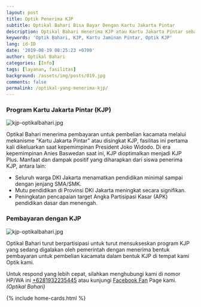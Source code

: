 ```yaml
---
layout: post
title: Optik Penerima KJP
subtitle: Optikal Bahari Bisa Bayar Dengan Kartu Jakarta Pintar
description: Optikal Bahari menerima KJP atau Kartu Jakarta Pintar sebagai media pembayaran untuk pembelian kacamata di optik kami.
keywords: 'Optik Bahari, KJP, Kartu Jaminan Pintar, Optik KJP'
lang: id-ID
date: '2019-08-19 08:25:23 +0700'
author: Optikal Bahari
categories: [Info]
tags: [layanan, fasilitas]
background: /assets/img/posts/019.jpg
comments: false
permalink: /optikal-yang-menerima-kjp/
---
```


<h3>Program Kartu Jakarta Pintar (KJP)</h3>

<p class="aligncenter">
    <img data-src="/assets/img/posts/optikal-bahari-kjp/kjp-optikalbahari-01.jpg" src="/assets/img/posts/optikal-bahari-kjp/kjp-optikalbahari-01.jpg" class="rounded mx-auto d-block rounded-lg img-fluid shadow"  alt="kjp-optikalbahari.jpg">
</p>

<p>Optikal Bahari menerima pembayaran untuk pembelian kacamata melalui mekanisme "Kartu Jakarta Pintar" atau disingkat KJP, fasilitas ini pertama kali dikeluarkan saat kepemimpinan President Joko Widodo. Di era kepemimpinan Anies Baswedan saat ini, KJP dioptimalkan menjadi KJP Plus. Manfaat dan dampak positif yang diharapkan dari siswa penerima KJP, antara lain:
</p>

<ul>
    <li>Seluruh warga DKI Jakarta menamatkan pendidikan minimal sampai dengan jenjang SMA/SMK.</li>
    <li>Mutu pendidikan di Provinsi DKI Jakarta meningkat secara signifikan.</li>
    <li>Peningkatan pencapaian target Angka Partisipasi Kasar (APK) pendidikan dasar dan menengah.</li>
</ul>

<h3>Pembayaran dengan KJP</h3>

<p class="aligncenter">
    <img data-src="/assets/img/posts/optikal-bahari-kjp/kjp-optikalbahari-02.jpg" src="/assets/img/posts/optikal-bahari-kjp/kjp-optikalbahari-02.jpg" class="rounded mx-auto d-block rounded-lg img-fluid shadow"  alt="kjp-optikalbahari.jpg">
</p>

<p>Optikal Bahari turut berpartisipasi untuk turut mensukseskan program KJP yang sedang digalakan oleh pemerintah dengan menerima bentuk pembayaran untuk pembelian kacamata dalam bentuk KJP di tempat kami Optik kami.</p>

<p>Untuk respond yang lebih cepat, silahkan menghubungi kami di nomor HP/WA ini <a href="https://api.whatsapp.com/send?phone=6281932235445&text=Hallo%2C+saya+butuh+informasi+lebih+lanjut+mengenai+Optikal+Bahari" id="WhatsAppClick" class="WhatsAppCall" title="Call WhatsApp">+6281932235445</a>    atau kunjungi <a href="https://www.facebook.com/optikalbahari" id="FBClick" title="Facebook Page Optikal Bahari" class="FacebookPage">Facebook Fan</a> Page kami. <em>(Optikal Bahari)</em></p>

<div>
{% include home-cards.html %}
</div>